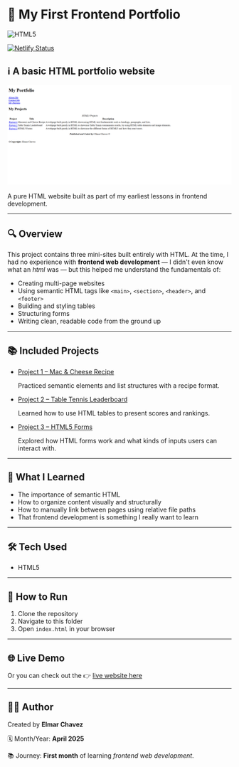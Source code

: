 # 📁 My First Frontend Portfolio

![HTML5](https://img.shields.io/badge/HTML5-E34F26?style=for-the-badge&logo=html5&logoColor=white)

[![Netlify Status](https://api.netlify.com/api/v1/badges/5981cc85-227a-46fa-aa71-6a539e37636d/deploy-status)](https://beginner-portfolio-website.netlify.app/)

## ℹ️ A basic HTML portfolio website

![Screenshot of the project](./screenshot.png)

A pure HTML website built as part of my earliest lessons in frontend development.

---

## 🔍 Overview

This project contains three mini-sites built entirely with HTML. At the time, I had no experience with **frontend web development** — I didn't even know what an _html_ was — but this helped me understand the fundamentals of:

- Creating multi-page websites
- Using semantic HTML tags like `<main>`, `<section>`, `<header>`, and `<footer>`
- Building and styling tables
- Structuring forms
- Writing clean, readable code from the ground up

---

## 📚 Included Projects

- [Project 1 – Mac & Cheese Recipe](./HTML5%20Projects/Project%201)

  Practiced semantic elements and list structures with a recipe format.

- [Project 2 – Table Tennis Leaderboard](./HTML5%20Projects/Project%202)

  Learned how to use HTML tables to present scores and rankings.

- [Project 3 – HTML5 Forms](./HTML5%20Projects/Project%203)

  Explored how HTML forms work and what kinds of inputs users can interact with.

---

## 🧠 What I Learned

- The importance of semantic HTML
- How to organize content visually and structurally
- How to manually link between pages using relative file paths
- That frontend development is something I really want to learn

---

## 🛠️ Tech Used

- HTML5

---

## 🚀 How to Run

1. Clone the repository
2. Navigate to this folder
3. Open `index.html` in your browser

---

## 🌐 Live Demo

Or you can check out the 👉 [live website here](https://beginner-portfolio-website.netlify.app/)

---

## 🧑‍💻 Author

Created by **Elmar Chavez**

🗓️ Month/Year: **April 2025**

📚 Journey: **First month** of learning _frontend web development_.
